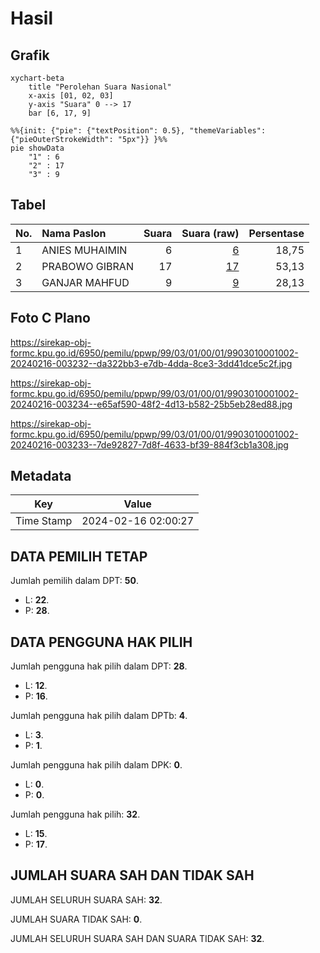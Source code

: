 # Hasil

## Grafik

```mermaid
xychart-beta
    title "Perolehan Suara Nasional"
    x-axis [01, 02, 03]
    y-axis "Suara" 0 --> 17
    bar [6, 17, 9]
```

```mermaid
%%{init: {"pie": {"textPosition": 0.5}, "themeVariables": {"pieOuterStrokeWidth": "5px"}} }%%
pie showData
    "1" : 6
    "2" : 17
    "3" : 9
```

## Tabel

| No. | Nama Paslon    | Suara | Suara (raw) | Persentase |
|:--- |:-------------- | -----:| -----------:| ----------:|
| 1   | ANIES MUHAIMIN | 6     | [6][p-1]    | 18,75      |
| 2   | PRABOWO GIBRAN | 17    | [17][p-2]   | 53,13      |
| 3   | GANJAR MAHFUD  | 9     | [9][p-3]    | 28,13      |


[p-1]: https://github.com/gigit-pemilu/pemilu-2024/blob/main/pilpres/hitung-suara/sub/99-luar-negeri/sub/03-addis-ababa-ethiopia/sub/01-addis-ababa-ethiopia/sub/0001-addis-ababa-ethiopia/sub/002-ksk-001/sub/paslon-1.txt
[p-2]: https://github.com/gigit-pemilu/pemilu-2024/blob/main/pilpres/hitung-suara/sub/99-luar-negeri/sub/03-addis-ababa-ethiopia/sub/01-addis-ababa-ethiopia/sub/0001-addis-ababa-ethiopia/sub/002-ksk-001/sub/paslon-2.txt
[p-3]: https://github.com/gigit-pemilu/pemilu-2024/blob/main/pilpres/hitung-suara/sub/99-luar-negeri/sub/03-addis-ababa-ethiopia/sub/01-addis-ababa-ethiopia/sub/0001-addis-ababa-ethiopia/sub/002-ksk-001/sub/paslon-3.txt

## Foto C Plano

https://sirekap-obj-formc.kpu.go.id/6950/pemilu/ppwp/99/03/01/00/01/9903010001002-20240216-003232--da322bb3-e7db-4dda-8ce3-3dd41dce5c2f.jpg

https://sirekap-obj-formc.kpu.go.id/6950/pemilu/ppwp/99/03/01/00/01/9903010001002-20240216-003234--e65af590-48f2-4d13-b582-25b5eb28ed88.jpg

https://sirekap-obj-formc.kpu.go.id/6950/pemilu/ppwp/99/03/01/00/01/9903010001002-20240216-003233--7de92827-7d8f-4633-bf39-884f3cb1a308.jpg


## Metadata

| Key        | Value               |
| ---------- | ------------------- |
| Time Stamp | 2024-02-16 02:00:27 |


## DATA PEMILIH TETAP

Jumlah pemilih dalam DPT: **50**.
 * L: **22**.
 * P: **28**.

## DATA PENGGUNA HAK PILIH

Jumlah pengguna hak pilih dalam DPT: **28**.
 * L: **12**.
 * P: **16**.

Jumlah pengguna hak pilih dalam DPTb: **4**.
 * L: **3**.
 * P: **1**.

Jumlah pengguna hak pilih dalam DPK: **0**.
 * L: **0**.
 * P: **0**.

Jumlah pengguna hak pilih: **32**.
 * L: **15**.
 * P: **17**.

## JUMLAH SUARA SAH DAN TIDAK SAH

JUMLAH SELURUH SUARA SAH: **32**.

JUMLAH SUARA TIDAK SAH: **0**.

JUMLAH SELURUH SUARA SAH DAN SUARA TIDAK SAH: **32**.


